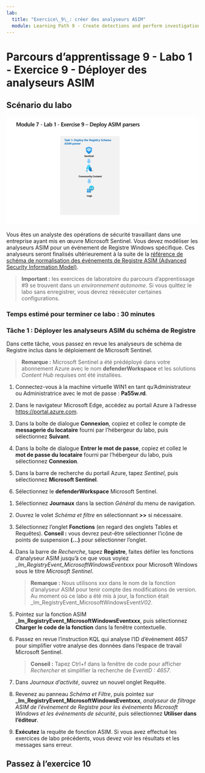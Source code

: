 ```yaml
---
lab:
  title: "Exercice\_9\_: créer des analyseurs ASIM"
  module: Learning Path 9 - Create detections and perform investigations using Microsoft Sentinel
---
```


# Parcours d’apprentissage 9 - Labo 1 - Exercice 9 - Déployer des analyseurs ASIM

## Scénario du labo

![Vue d’ensemble du labo](../Media/SC-200-Lab_Diagrams_Mod7_L1_Ex9.png)

Vous êtes un analyste des opérations de sécurité travaillant dans une entreprise ayant mis en œuvre Microsoft Sentinel. Vous devez modéliser les analyseurs ASIM pour un événement de Registre Windows spécifique. Ces analyseurs seront finalisés ultérieurement à la suite de la [référence de schéma de normalisation des événements de Registre ASIM (Advanced Security Information Model)](https://docs.microsoft.com/azure/sentinel/registry-event-normalization-schema).

>**Important :** les exercices de laboratoire du parcours d’apprentissage #9 se trouvent dans un *environnement autonome*. Si vous quittez le labo sans enregistrer, vous devrez réexécuter certaines configurations.

### Temps estimé pour terminer ce labo : 30 minutes

### Tâche 1 : Déployer les analyseurs ASIM du schéma de Registre

Dans cette tâche, vous passez en revue les analyseurs de schéma de Registre inclus dans le déploiement de Microsoft Sentinel.

>**Remarque :** Microsoft Sentinel a été prédéployé dans votre abonnement Azure avec le nom **defenderWorkspace** et les solutions *Content Hub* requises ont été installées.

1. Connectez-vous à la machine virtuelle WIN1 en tant qu’Administrateur ou Administratrice avec le mot de passe : **Pa55w.rd**.  

1. Dans le navigateur Microsoft Edge, accédez au portail Azure à l’adresse <https://portal.azure.com>.

1. Dans la boîte de dialogue **Connexion**, copiez et collez le compte de **messagerie du locataire** fourni par l’hébergeur du labo, puis sélectionnez **Suivant**.

1. Dans la boîte de dialogue **Entrer le mot de passe**, copiez et collez le **mot de passe du locataire** fourni par l’hébergeur du labo, puis sélectionnez **Connexion**.

1. Dans la barre de recherche du portail Azure, tapez *Sentinel*, puis sélectionnez **Microsoft Sentinel**.

1. Sélectionnez le **defenderWorkspace** Microsoft Sentinel.

<!--- 1. In the Edge browser, open a new tab (Ctrl+T) and navigate to the Microsoft Sentinel GitHub ASIM page <https://github.com/Azure/Azure-Sentinel/tree/master/ASIM>.

 1. On the right pane, select the **Onboard community content** link. This will open a new tab in the Edge Browser for Microsoft Sentinel GitHub content. **Hint:** You might need to scroll right to see the link. Alternatively, follow this link instead: [Microsoft Sentinel on GitHub](https://github.com/Azure/Azure-Sentinel).

    >**Note:** In the **ASIM** folder you can deploy templates that contain all ASIM parsers, but we will only focus on the Registry Schema.

1. Scroll down and next to **Registry Event**, select the **Deploy to Azure** button.

1. For *Resource Group*, select **RG-Defender** where your Sentinel workspace resides.

1. For *Workspace*, type your Sentinel workspace name, like *uniquenameDefender*.

1. Leave the other default values and select **Review + create**.

1. Select **Create** to deploy the template. Notice the Names of the different resources. 

1. After the deployment completes return to the *Microsoft Sentinel* tab. --->

1. Sélectionnez **Journaux** dans la section *Général* du menu de navigation.

1. Ouvrez le volet *Schéma et filtre* en sélectionnant **>>** si nécessaire.

1. Sélectionnez l’onglet **Fonctions** (en regard des onglets Tables et Requêtes). **Conseil :** vous devrez peut-être sélectionner l’icône de points de suspension **(...)** pour sélectionner l’onglet.

1. Dans la barre de *Recherche*, tapez **Registre**, faites défiler les fonctions d’analyseur ASIM jusqu’à ce que vous voyiez *_Im_RegistryEvent_MicrosoftWindowsEventxxx* pour Microsoft Windows sous le titre *Microsoft Sentinel*.

    >**Remarque :** Nous utilisons xxx dans le nom de la fonction d’analyseur ASIM pour tenir compte des modifications de version. Au moment où ce labo a été mis à jour, la fonction était _Im_RegistryEvent_MicrosoftWindowsEvent*V02*.

1. Pointez sur la fonction ASIM **_Im_RegistryEvent_MicrosoftWindowsEventxxx**, puis sélectionnez **Charger le code de la fonction** dans la fenêtre contextuelle.

1. Passez en revue l’instruction KQL qui analyse l’ID d’événement 4657 pour simplifier votre analyse des données dans l’espace de travail Microsoft Sentinel.

    >**Conseil :** Tapez Ctrl+f dans la fenêtre de code pour afficher *Rechercher* et simplifier la recherche de *EventID : 4657*.

1. Dans *Journaux d’activité*, ouvrez un nouvel onglet Requête.

1. Revenez au panneau *Schéma et Filtre*, puis pointez sur **_Im_RegistryEvent_MicrosoftWindowsEventxxx**, *analyseur de filtrage ASIM de l’événement de Registre pour les événements Microsoft Windows et les événements de sécurité*, puis sélectionnez **Utiliser dans l’éditeur**.

1. **Exécutez** la requête de fonction ASIM. Si vous avez effectué les exercices de labo précédents, vous devez voir les résultats et les messages sans erreur.

## Passez à l’exercice 10
